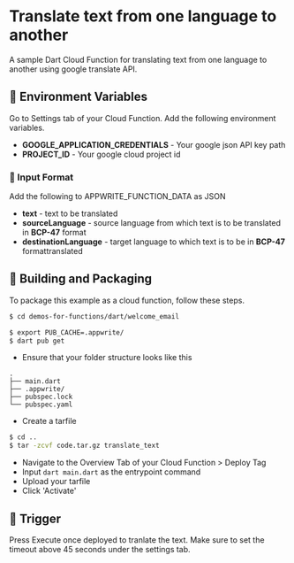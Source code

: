 # Translate text from one language to another
A sample Dart Cloud Function for translating text from one language to another using google translate API.

## 📝 Environment Variables
Go to Settings tab of your Cloud Function. Add the following environment variables.

* **GOOGLE_APPLICATION_CREDENTIALS** - Your google json API key path
* **PROJECT_ID** - Your google cloud project id

### 📝 Input Format
Add the following to APPWRITE_FUNCTION_DATA as JSON
* **text** - text to be translated
* **sourceLanguage** - source language from which text is to be translated in **BCP-47** format
* **destinationLanguage** - target language to which text is to be in **BCP-47** formattranslated

## 🚀 Building and Packaging

To package this example as a cloud function, follow these steps.

```bash
$ cd demos-for-functions/dart/welcome_email

$ export PUB_CACHE=.appwrite/
$ dart pub get
```

* Ensure that your folder structure looks like this 
```
.
├── main.dart
├── .appwrite/
├── pubspec.lock
└── pubspec.yaml
```

* Create a tarfile

```bash
$ cd ..
$ tar -zcvf code.tar.gz translate_text
```

* Navigate to the Overview Tab of your Cloud Function > Deploy Tag
* Input  `dart main.dart` as the entrypoint command
* Upload your tarfile 
* Click 'Activate'

## 🎯 Trigger

Press Execute once deployed to tranlate the text. 
Make sure to set the timeout above 45 seconds under the settings tab.

